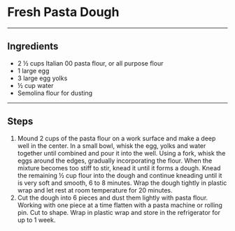 # Fresh Pasta Dough

---

## Ingredients

* 2 ½ cups Italian 00 pasta flour, or all purpose flour
* 1 large egg
* 3 large egg yolks
* ½ cup water
* Semolina flour for dusting

---

## Steps

1.  Mound 2 cups of the pasta flour on a work surface and make a deep well in the center. In a small bowl, whisk the egg, yolks and water together until combined and pour it into the well. Using a fork, whisk the eggs around the edges, gradually incorporating the flour. When the mixture becomes too stiff to stir, knead it until it forms a dough. Knead the remaining ½ cup flour into the dough and continue kneading until it is very soft and smooth, 6 to 8 minutes. Wrap the dough tightly in plastic wrap and let rest at room temperature for 20 minutes.
2. Cut the dough into 6 pieces and dust them lightly with pasta flour. Working with one piece at a time flatten with a pasta machine or rolling pin. Cut to shape. Wrap in plastic wrap and store in the refrigerator for up to 1 week.
